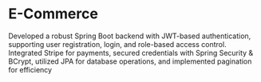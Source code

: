 # E-Commerce
Developed a robust Spring Boot backend with JWT-based authentication, supporting user registration, login, and role-based access control. Integrated Stripe for payments, secured credentials with Spring Security &amp; BCrypt, utilized JPA for database operations, and implemented pagination for efficiency
